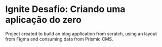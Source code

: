 # Ignite Desafio: Criando uma aplicação do zero
Project created to build an blog application from scratch, using an layout from  Figma and consuming data from Prismic CMS.
